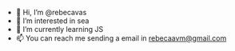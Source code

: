 - 👋 Hi, I’m @rebecavas
- 👀 I’m interested in sea
- 🌱 I’m currently learning JS
- 📫 You can reach me sending a email in rebecaavm@gmail.com

<!---
rebecavas/rebecavas is a ✨ special ✨ repository because its `README.md` (this file) appears on your GitHub profile.
You can click the Preview link to take a look at your changes.
--->
